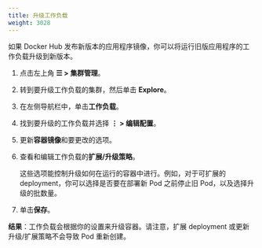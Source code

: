 ```yaml
---
title: 升级工作负载
weight: 3028
---
```

如果 Docker Hub 发布新版本的应用程序镜像，你可以将运行旧版应用程序的工作负载升级到新版本。

1. 点击左上角 **☰ > 集群管理**。
1. 转到要升级工作负载的集群，然后单击 **Explore**。
1. 在左侧导航栏中，单击**工作负载**。

1. 找到要升级的工作负载并选择 **⋮ > 编辑配置**。

1. 更新**容器镜像**和要更改的选项。

1. 查看和编辑工作负载的**扩展/升级策略**。

   这些选项能控制升级如何在运行的容器中进行。例如，对于可扩展的 deployment，你可以选择是否要在部署新 Pod 之前停止旧 Pod，以及选择升级的批数量。

1. 单击**保存**。

**结果**：工作负载会根据你的设置来升级容器。请注意，扩展 deployment 或更新升级/扩展策略不会导致 Pod 重新创建。

